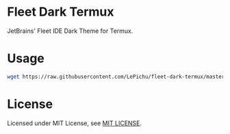  # Fleet Dark Termux
JetBrains' Fleet IDE Dark Theme for Termux.

# Usage
```sh
wget https://raw.githubusercontent.com/LePichu/fleet-dark-termux/master/fleet-dark.properties -O $HOME/.termux/colors.properties 
```
# License
Licensed under MIT License, see [MIT LICENSE](./LICENSE).
